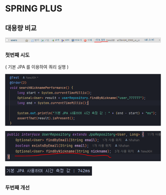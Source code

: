 # SPRING PLUS

## 대용량 비교 

![img.png](image/유저_수.png)

### 첫번째 시도
( 기본 JPA 를 이용하여 쿼리 실행 )

![img.png](image/기본_코드.png)

![img.png](image/기본_쿼리.png)

![img.png](image/기본_결과.png)

### 두번째 개선
